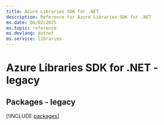 ```yaml
---
title: Azure Libraries SDK for .NET
description: Reference for Azure Libraries SDK for .NET
ms.date: 06/02/2025
ms.topic: reference
ms.devlang: dotnet
ms.service: libraries
---
```

# Azure Libraries SDK for .NET - legacy
## Packages - legacy
[!INCLUDE [packages](libraries-index.md)]